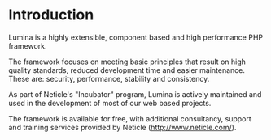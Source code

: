 # Introduction

Lumina is a highly extensible, component based and high performance PHP framework. 

The framework focuses on meeting basic principles that result on high quality standards, reduced development time and easier maintenance. These are: security, performance, stability and consistency.

As part of Neticle's "Incubator" program, Lumina is actively maintained and used in the development of most of our web based projects.

The framework is available for free, with additional consultancy, support and training services provided by Neticle (http://www.neticle.com/).
